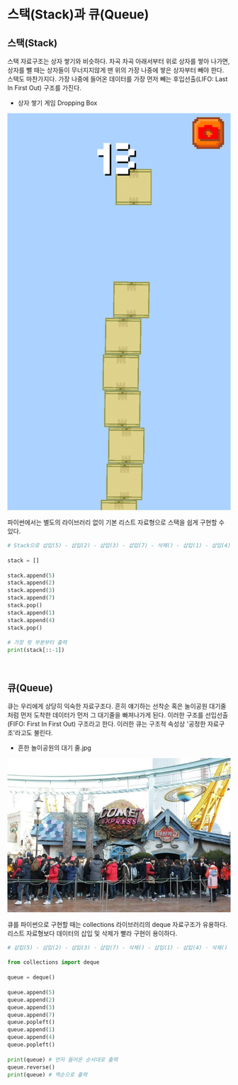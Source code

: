 # 스택(Stack)과 큐(Queue)

## 스택(Stack)

스택 자료구조는 상자 쌓기와 비슷하다. 차곡 차곡 아래서부터 위로 상자를 쌓아 나가면, 상자를 뺄 때는 상자들이 무너지지않게 맨 위의 가장 나중에 쌓은 상자부터 빼야 한다. 스택도 마찬가지다. 가장 나중에 들어온 데이터를 가장 먼저 빼는 후입선출(LIFO: Last In First Out) 구조를 가진다.

* 상자 쌓기 게임 Dropping Box

![img](../image/ds_img/stack.png)

파이썬에서는 별도의 라이브러리 없이 기본 리스트 자료형으로 스택을 쉽게 구현할 수 있다.

```python
# Stack으로 삽입(5) - 삽입(2) - 삽입(3) - 삽입(7) - 삭제() - 삽입(1) - 삽입(4) - 삭제() 구현

stack = []

stack.append(5)
stack.append(2)
stack.append(3)
stack.append(7)
stack.pop()
stack.append(1)
stack.append(4)
stack.pop()

# 가장 윗 부분부터 출력
print(stack[::-1])
```

​    

## 큐(Queue)

큐는 우리에게 상당히 익숙한 자료구조다. 흔히 얘기하는 선착순 혹은 놀이공원 대기줄처럼 먼저 도착한 데이터가 먼저 그 대기줄을 빠져나가게 된다. 이러한 구조를 선입선출(FIFO: First In First Out) 구조라고 한다. 이러한 큐는 구조적 속성상 '공정한 자료구조'라고도 불린다.

* 흔한 놀이공원의 대기 줄.jpg

![img](../image/ds_img/queue.jpg)

큐를 파이썬으로 구현할 때는 collections 라이브러리의 deque 자료구조가 유용하다. 리스트 자료형보다 데이터의 삽입 및 삭제가 빨라 구현이 용이하다.

```python
# 삽입(5) - 삽입(2) - 삽입(3) - 삽입(7) - 삭제() - 삽입(1) - 삽입(4) - 삭제()

from collections import deque

queue = deque()

queue.append(5)
queue.append(2)
queue.append(3)
queue.append(7)
queue.popleft()
queue.append(1)
queue.append(4)
queue.popleft()

print(queue) # 먼저 들어온 순서대로 출력
queue.reverse()
print(queue) # 역순으로 출력
```